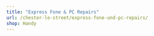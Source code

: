 ```yaml
---
title: "Express Fone & PC Repairs"
url: /chester-le-street/express-fone-und-pc-repairs/
shop: Handy
---
```

